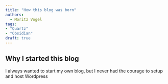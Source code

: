 ```yaml
---
title: "How this blog was born"
authors:
  - Moritz Vogel
tags: 
- "Quartz"
- "Obsidian"
draft: true
---
```


## Why I started this blog
I always wanted to start my own blog, but I never had the courage to setup and host Wordpress 